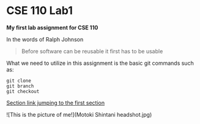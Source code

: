 # CSE 110 Lab1
**My first lab assignment for CSE 110**

In the words of Ralph Johnson
> Before software can be reusable it first has to be usable

What we need to utilize in this assignment is the basic git commands such as:
```
git clone
git branch
git checkout
```

[Section link jumping to the first section](#cse-110-lab1)


![This is the picture of me!](Motoki Shintani headshot.jpg)
